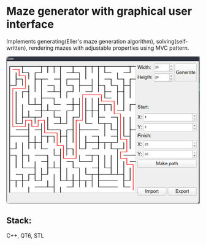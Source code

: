 # Maze generator with graphical user interface
Implements generating(Eller's maze generation algorithm), solving(self-written), rendering mazes with adjustable properties using MVC pattern.

![Maze](./Maze.png)
## Stack:
C++, QT6, STL
